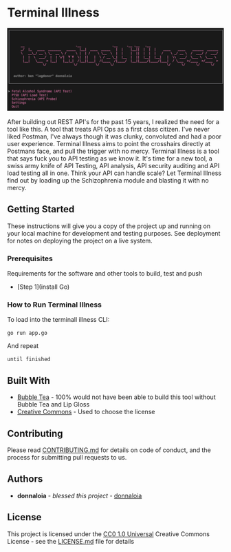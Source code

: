 # Terminal Illness

<img src="https://github.com/donnaloia/terminal-illness/blob/main/assets/img/screenshot.png" width="604" />



After building out REST API's for the past 15 years, I realized the need for a tool like this.  A tool that treats API Ops as a first class citizen.  I've never liked Postman, I've always though it was clunky, convoluted and had a poor user experience.  Terminal Illness aims to point the crosshairs directly at Postmans face, and pull the trigger with no mercy.  Terminal Illness is a tool that says fuck you to API testing as we know it.  It's time for a new tool, a swiss army knife of API Testing, API analysis, API security auditing and API load testing all in one.  Think your API can handle scale?  Let Terminal Illness find out by loading up the Schizophrenia module and blasting it with no mercy.


## Getting Started

These instructions will give you a copy of the project up and running on
your local machine for development and testing purposes. See deployment
for notes on deploying the project on a live system.

### Prerequisites

Requirements for the software and other tools to build, test and push 
- [Step 1](install Go)

### How to Run Terminal Illness

To load into the terminall illness CLI:

    go run app.go

And repeat

    until finished


## Built With

  - [Bubble Tea](https://github.com/charmbracelet/bubbletea) - 100% would
    not have been able to build this tool without Bubble Tea and Lip Gloss
  - [Creative Commons](https://creativecommons.org/) - Used to choose
    the license

## Contributing

Please read [CONTRIBUTING.md](CONTRIBUTING.md) for details on code
of conduct, and the process for submitting pull requests to us.


## Authors

  - **donnaloia** - *blessed this project* -
    [donnaloia](https://github.com/donnaloia)

## License

This project is licensed under the [CC0 1.0 Universal](LICENSE.md)
Creative Commons License - see the [LICENSE.md](LICENSE.md) file for
details

